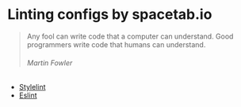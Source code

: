# Linting configs by spacetab.io

> Any fool can write code that a computer can understand. Good programmers write code that humans can understand.
> ###### Martin Fowler

- [Stylelint](./packages/stylelint-config-spacetab-io)
- [Eslint](./packages/eslint-config-spacetab-io)

